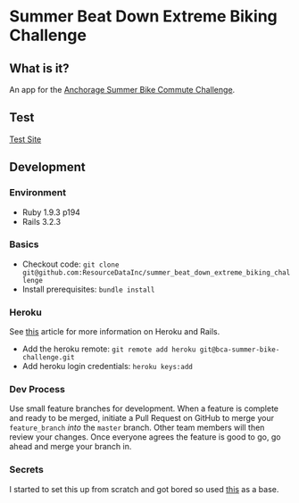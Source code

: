 # Summer Beat Down Extreme Biking Challenge

## What is it?

An app for the [Anchorage Summer Bike Commute Challenge](http://bicycleanchorage.org/).

## Test 
[Test Site](http://bca-summer-bike-challenge.heroku.com)
## Development 

### Environment
* Ruby 1.9.3 p194
* Rails 3.2.3

### Basics
* Checkout code: `git clone git@github.com:ResourceDataInc/summer_beat_down_extreme_biking_challenge`
* Install prerequisites: `bundle install`

### Heroku
See [this](https://devcenter.heroku.com/articles/rails3) article for more information on Heroku and Rails.
* Add the heroku remote: `git remote add heroku git@bca-summer-bike-challenge.git`
* Add heroku login credentials: `heroku keys:add`

### Dev Process
Use small feature branches for development. When a feature is complete and ready to be merged, initiate a Pull Request on GitHub to merge your `feature_branch` *into* the `master` branch. Other team members will then review your changes. Once everyone agrees the feature is good to go, go ahead and merge your branch in.

### Secrets
I started to set this up from scratch and got bored so used [this](http://railsapps.github.com/tutorial-rails-bootstrap-devise-cancan.html) as a base.